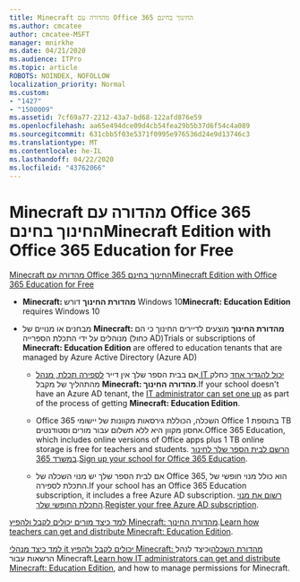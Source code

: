 ```yaml
---
title: Minecraft מהדורה עם Office 365 החינוך בחינם
ms.author: cmcatee
author: cmcatee-MSFT
manager: mnirkhe
ms.date: 04/21/2020
ms.audience: ITPro
ms.topic: article
ROBOTS: NOINDEX, NOFOLLOW
localization_priority: Normal
ms.custom:
- "1427"
- "1500009"
ms.assetid: 7cf69a77-2212-43a7-bd68-122afd876e59
ms.openlocfilehash: aa65e494dce09d4cb54fea29b5b37d6f54c4a089
ms.sourcegitcommit: 631cbb5f03e5371f0995e976536d24e9d13746c3
ms.translationtype: MT
ms.contentlocale: he-IL
ms.lasthandoff: 04/22/2020
ms.locfileid: "43762066"
---
```

# <a name="minecraft-edition-with-office-365-education-for-free"></a><span data-ttu-id="0ccf7-102">Minecraft מהדורה עם Office 365 החינוך בחינם</span><span class="sxs-lookup"><span data-stu-id="0ccf7-102">Minecraft Edition with Office 365 Education for Free</span></span>

[<span data-ttu-id="0ccf7-103">Minecraft מהדורה עם Office 365 החינוך בחינם</span><span class="sxs-lookup"><span data-stu-id="0ccf7-103">Minecraft Edition with Office 365 Education for Free</span></span>](https://docs.microsoft.com/education/windows/get-minecraft-for-education)
  
- <span data-ttu-id="0ccf7-104">**Minecraft: מהדורת החינוך** דורש Windows 10</span><span class="sxs-lookup"><span data-stu-id="0ccf7-104">**Minecraft: Education Edition** requires Windows 10</span></span>

- <span data-ttu-id="0ccf7-105">מבחנים או מנויים של **Minecraft: מהדורת החינוך** מוצעים לדיירים החינוך כי הם מנוהלים על ידי התכלת הספרייה (כחול AD)</span><span class="sxs-lookup"><span data-stu-id="0ccf7-105">Trials or subscriptions of **Minecraft: Education Edition** are offered to education tenants that are managed by Azure Active Directory (Azure AD)</span></span>

  - <span data-ttu-id="0ccf7-106">אם בבית הספר שלך אין דייר [לספירה תכלת, מנהל IT יכול להגדיר אחד](https://docs.microsoft.com/education/windows/school-get-minecraft) כחלק מהתהליך של מקבל **Minecraft: מהדורה החינוך**.</span><span class="sxs-lookup"><span data-stu-id="0ccf7-106">If your school doesn't have an Azure AD tenant, the [IT administrator can set one up](https://docs.microsoft.com/education/windows/school-get-minecraft) as part of the process of getting **Minecraft: Education Edition**.</span></span>

  - <span data-ttu-id="0ccf7-107">Office 365 השכלה, הכוללת גירסאות מקוונות של יישומי Office בתוספת 1 TB אחסון מקוון היא ללא תשלום עבור מורים וסטודנטים.</span><span class="sxs-lookup"><span data-stu-id="0ccf7-107">Office 365 Education, which includes online versions of Office apps plus 1 TB online storage is free for teachers and students.</span></span> <span data-ttu-id="0ccf7-108">[הרשם לבית הספר שלך לחינוך במשרד 365](https://products.office.com/academic/office-365-education-plan).</span><span class="sxs-lookup"><span data-stu-id="0ccf7-108">[Sign up your school for Office 365 Education](https://products.office.com/academic/office-365-education-plan).</span></span>

  - <span data-ttu-id="0ccf7-109">אם לבית הספר שלך יש מנוי השכלה של Office 365, הוא כולל מנוי חופשי של התכלת לספירה.</span><span class="sxs-lookup"><span data-stu-id="0ccf7-109">If your school has an Office 365 Education subscription, it includes a free Azure AD subscription.</span></span> <span data-ttu-id="0ccf7-110">[רשום את מנוי התכלת החופשי שלך](https://msdn.microsoft.com/library/windows/hardware/mt703369%28v=vs.85%29.aspx).</span><span class="sxs-lookup"><span data-stu-id="0ccf7-110">[Register your free Azure AD subscription](https://msdn.microsoft.com/library/windows/hardware/mt703369%28v=vs.85%29.aspx).</span></span>

<span data-ttu-id="0ccf7-111">[למד כיצד מורים יכולים לקבל ולהפיץ Minecraft: מהדורת החינוך](https://docs.microsoft.com/education/windows/teacher-get-minecraft).</span><span class="sxs-lookup"><span data-stu-id="0ccf7-111">[Learn how teachers can get and distribute Minecraft: Education Edition](https://docs.microsoft.com/education/windows/teacher-get-minecraft).</span></span>
  
<span data-ttu-id="0ccf7-112">[למד כיצד מנהלי it יכולים לקבל ולהפיץ Minecraft: מהדורת השכלה](https://docs.microsoft.com/education/windows/school-get-minecraft)וכיצד לנהל הרשאות עבור Minecraft.</span><span class="sxs-lookup"><span data-stu-id="0ccf7-112">[Learn how IT administrators can get and distribute Minecraft: Education Edition](https://docs.microsoft.com/education/windows/school-get-minecraft), and how to manage permissions for Minecraft.</span></span>